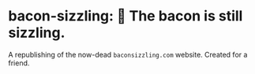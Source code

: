 # bacon-sizzling: 🥓 The bacon is still sizzling.
A republishing of the now-dead `baconsizzling.com` website. Created for a friend.
